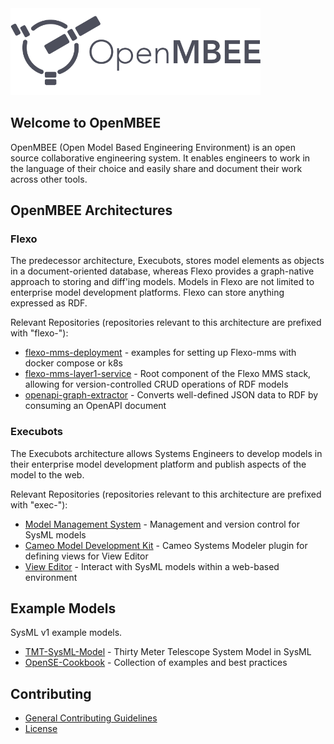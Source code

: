 
<img src="./img/openmbee-logo.svg" width="400" alt="OpenMBEE" />



## Welcome to OpenMBEE
OpenMBEE (Open Model Based Engineering Environment) is an open source collaborative engineering system. It enables engineers to work in the language of their choice and easily share and document their work across other tools.

## OpenMBEE Architectures
### Flexo
The predecessor architecture, Execubots, stores model elements as objects in a document-oriented database, whereas Flexo provides a graph-native approach to storing and diff'ing models. Models in Flexo are not limited to enterprise model development platforms. Flexo can store anything expressed as RDF.

Relevant Repositories (repositories relevant to this architecture are prefixed with "flexo-"):  
- [flexo-mms-deployment](https://github.com/Open-MBEE/flexo-mms-deployment) - examples for setting up Flexo-mms with docker compose or k8s
- [flexo-mms-layer1-service](https://github.com/Open-MBEE/flexo-mms-layer1-service) - Root component of the Flexo MMS stack, allowing for version-controlled CRUD operations of RDF models
- [openapi-graph-extractor](https://github.com/Open-MBEE/openapi-graph-extractor) - Converts well-defined JSON data to RDF by consuming an OpenAPI document 

### Execubots
The Execubots architecture allows Systems Engineers to develop models in their enterprise model development platform and publish aspects of the model to the web.  

Relevant Repositories (repositories relevant to this architecture are prefixed with "exec-"):
- [Model Management System](https://github.com/Open-MBEE/exec-mms) - Management and version control for SysML models
- [Cameo Model Development Kit](https://github.com/Open-MBEE/exec-cameo-mdk) - Cameo Systems Modeler plugin for defining views for View Editor
- [View Editor](https://github.com/Open-MBEE/exec-ve) - Interact with SysML models within a web-based environment

## Example Models
SysML v1 example models.
- [TMT-SysML-Model](https://github.com/Open-MBEE/TMT-SysML-Model) - Thirty Meter Telescope System Model in SysML 
- [OpenSE-Cookbook](https://github.com/Open-MBEE/OpenSE-Cookbook) - Collection of examples and best practices



## Contributing 
- [General Contributing Guidelines](https://www.openmbee.org/contribute.html#)
- [License](https://www.openmbee.org/licenses.html#)


